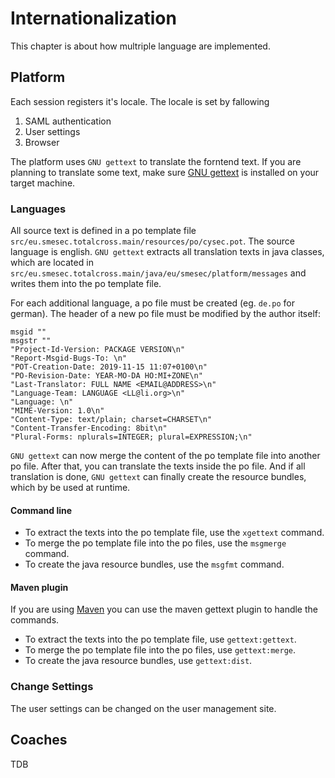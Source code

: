 # Internationalization

This chapter is about how multriple language are implemented.

## Platform
Each session registers it's locale. The locale is set by fallowing 

1. SAML authentication
2. User settings
3. Browser

The platform uses `GNU gettext` to translate the forntend text.
If you are planning to translate some text, make sure [GNU gettext](https://www.gnu.org/software/gettext/manual/gettext.html) is installed on your target machine.

### Languages
All source text is defined in a po template file `src/eu.smesec.totalcross.main/resources/po/cysec.pot`.
The source language is english.
`GNU gettext` extracts all translation texts in java classes,
which are located in `src/eu.smesec.totalcross.main/java/eu/smesec/platform/messages`
and writes them into the po template file.

For each additional language, a po file must be created (eg. `de.po` for german).
The header of a new po file must be modified by the author itself:
```
msgid ""
msgstr ""
"Project-Id-Version: PACKAGE VERSION\n"
"Report-Msgid-Bugs-To: \n"
"POT-Creation-Date: 2019-11-15 11:07+0100\n"
"PO-Revision-Date: YEAR-MO-DA HO:MI+ZONE\n"
"Last-Translator: FULL NAME <EMAIL@ADDRESS>\n"
"Language-Team: LANGUAGE <LL@li.org>\n"
"Language: \n"
"MIME-Version: 1.0\n"
"Content-Type: text/plain; charset=CHARSET\n"
"Content-Transfer-Encoding: 8bit\n"
"Plural-Forms: nplurals=INTEGER; plural=EXPRESSION;\n"
```

`GNU gettext` can now merge the content of the po template file into another po file.
After that, you can translate the texts inside the po file.
And if all translation is done, `GNU gettext` can finally create the resource bundles,
which by be used at runtime.

#### Command line

- To extract the texts into the po template file, use the `xgettext` command.
- To merge the  po template file into the po files, use the `msgmerge` command.
- To create the java resource bundles, use the `msgfmt` command.

#### Maven plugin
If you are using [Maven](https://maven.apache.org/) you can use the maven gettext plugin to handle the commands.

- To extract the texts into the po template file, use `gettext:gettext`.
- To merge the  po template file into the po files, use `gettext:merge`.
- To create the java resource bundles, use `gettext:dist`.


### Change Settings

The user settings can be changed on the user management site.


## Coaches
TDB
